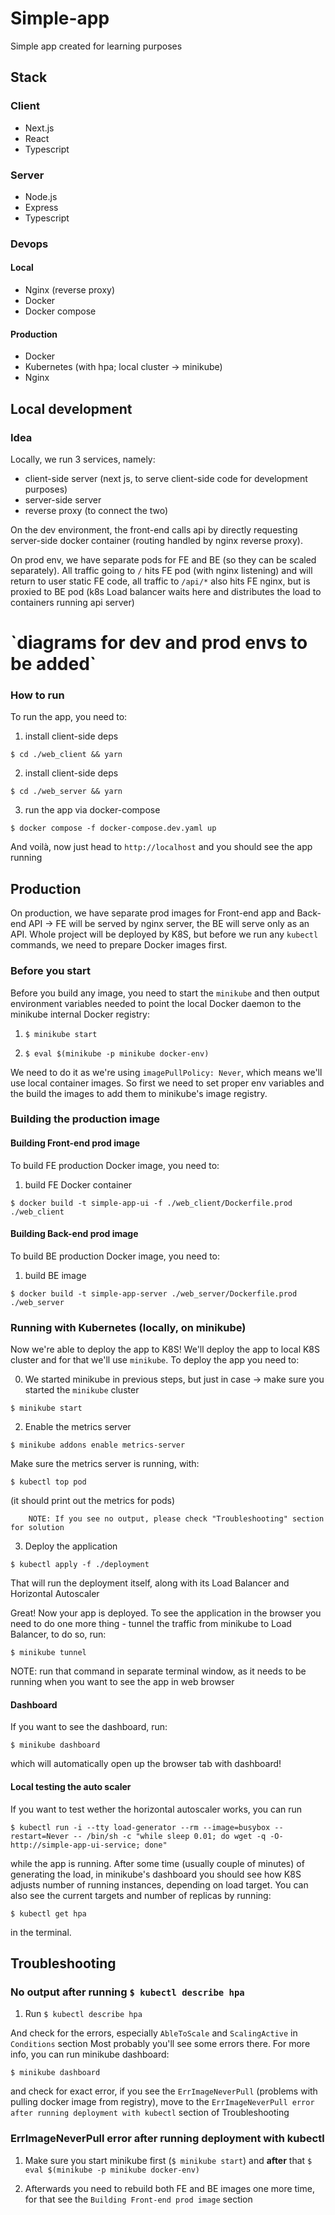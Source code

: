 # Simple-app

Simple app created for learning purposes

## Stack

### Client

- Next.js
- React
- Typescript

### Server

- Node.js
- Express
- Typescript

### Devops

#### Local

- Nginx (reverse proxy)
- Docker
- Docker compose

#### Production

- Docker
- Kubernetes (with hpa; local cluster -> minikube)
- Nginx

## Local development

### Idea

Locally, we run 3 services, namely:

- client-side server (next js, to serve client-side code for development purposes)
- server-side server
- reverse proxy (to connect the two)

On the dev environment, the front-end calls api by directly requesting server-side docker container (routing handled by nginx reverse proxy).

On prod env, we have separate pods for FE and BE (so they can be scaled separately). All traffic going to `/` hits FE pod (with nginx listening) and will return to user static FE code, all traffic to `/api/*` also hits FE nginx, but is proxied to BE pod (k8s Load balancer waits here and distributes the load to containers running api server)

<h1>`diagrams for dev and prod envs to be added`</h1>

### How to run

To run the app, you need to:

1.  install client-side deps

`$ cd ./web_client && yarn`

2.  install client-side deps

`$ cd ./web_server && yarn`

3.  run the app via docker-compose

`$ docker compose -f docker-compose.dev.yaml up`

And voilà, now just head to `http://localhost` and you should see the app running

## Production

On production, we have separate prod images for Front-end app and Back-end API -> FE will be served by nginx server, the BE will serve only as an API. Whole project will be deployed by K8S, but before we run any `kubectl` commands, we need to prepare Docker images first.

### Before you start

Before you build any image, you need to start the `minikube` and then output environment variables needed to point the local Docker daemon to the minikube internal Docker registry:

1. `$ minikube start`

2. `$ eval $(minikube -p minikube docker-env)`

We need to do it as we're using `imagePullPolicy: Never`, which means we'll use local container images. So first we need to set proper env variables and the build the images to add them to minikube's image registry.

### Building the production image

#### Building Front-end prod image

To build FE production Docker image, you need to:

1. build FE Docker container

`$ docker build -t simple-app-ui -f ./web_client/Dockerfile.prod ./web_client`

#### Building Back-end prod image

To build BE production Docker image, you need to:

1. build BE image

`$ docker build -t simple-app-server ./web_server/Dockerfile.prod ./web_server`

### Running with Kubernetes (locally, on minikube)

Now we're able to deploy the app to K8S! We'll deploy the app to local K8S cluster and for that we'll use `minikube`. To deploy the app you need to:

0. We started minikube in previous steps, but just in case -> make sure you started the `minikube` cluster

`$ minikube start`

2. Enable the metrics server

`$ minikube addons enable metrics-server`

Make sure the metrics server is running, with:

`$ kubectl top pod`

(it should print out the metrics for pods)

```
    NOTE: If you see no output, please check "Troubleshooting" section for solution
```

3. Deploy the application

`$ kubectl apply -f ./deployment`

That will run the deployment itself, along with its Load Balancer and Horizontal Autoscaler

Great! Now your app is deployed. To see the application in the browser you need to do one more thing - tunnel the traffic from minikube to Load Balancer, to do so, run:

`$ minikube tunnel`

NOTE: run that command in separate terminal window, as it needs to be running when you want to see the app in web browser

#### Dashboard

If you want to see the dashboard, run:

`$ minikube dashboard`

which will automatically open up the browser tab with dashboard!

#### Local testing the auto scaler

If you want to test wether the horizontal autoscaler works, you can run

`$ kubectl run -i --tty load-generator --rm --image=busybox --restart=Never -- /bin/sh -c "while sleep 0.01; do wget -q -O- http://simple-app-ui-service; done"`

while the app is running. After some time (usually couple of minutes) of generating the load, in minikube's dashboard you should see how K8S adjusts number of running instances, depending on load target. You can also see the current targets and number of replicas by running:

`$ kubectl get hpa`

in the terminal.

## Troubleshooting

### No output after running `$ kubectl describe hpa`

1. Run `$ kubectl describe hpa`

And check for the errors, especially `AbleToScale` and `ScalingActive` in `Conditions` section
Most probably you'll see some errors there. For more info, you can run minikube dashboard:

`$ minikube dashboard`

and check for exact error, if you see the `ErrImageNeverPull` (problems with pulling docker image from registry), move to the `ErrImageNeverPull error after running deployment with kubectl` section of Troubleshooting

### ErrImageNeverPull error after running deployment with kubectl

1. Make sure you start minikube first (`$ minikube start`) and <b>after</b> that `$ eval $(minikube -p minikube docker-env)`

2. Afterwards you need to rebuild both FE and BE images one more time, for that see the `Building Front-end prod image` section
